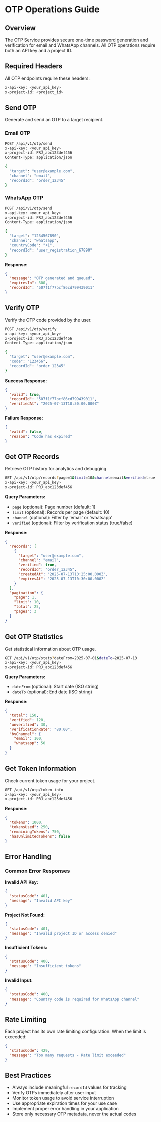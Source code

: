 # OTP Operations Guide

## Overview

The OTP Service provides secure one-time password generation and verification for email and WhatsApp channels. All OTP operations require both an API key and a project ID.

## Required Headers

All OTP endpoints require these headers:

```bash
x-api-key: <your_api_key>
x-project-id: <project_id>
```

## Send OTP

Generate and send an OTP to a target recipient.

### Email OTP

```bash
POST /api/v1/otp/send
x-api-key: <your_api_key>
x-project-id: PRJ_abc123def456
Content-Type: application/json

{
  "target": "user@example.com",
  "channel": "email",
  "recordId": "order_12345"
}
```

### WhatsApp OTP

```bash
POST /api/v1/otp/send
x-api-key: <your_api_key>
x-project-id: PRJ_abc123def456
Content-Type: application/json

{
  "target": "1234567890",
  "channel": "whatsapp",
  "countryCode": "+1",
  "recordId": "user_registration_67890"
}
```

**Response:**

```json
{
  "message": "OTP generated and queued",
  "expiresIn": 300,
  "recordId": "507f1f77bcf86cd799439011"
}
```

## Verify OTP

Verify the OTP code provided by the user.

```bash
POST /api/v1/otp/verify
x-api-key: <your_api_key>
x-project-id: PRJ_abc123def456
Content-Type: application/json

{
  "target": "user@example.com",
  "code": "123456",
  "recordId": "order_12345"
}
```

**Success Response:**

```json
{
  "valid": true,
  "recordId": "507f1f77bcf86cd799439011",
  "verifiedAt": "2025-07-13T10:30:00.000Z"
}
```

**Failure Response:**

```json
{
  "valid": false,
  "reason": "Code has expired"
}
```

## Get OTP Records

Retrieve OTP history for analytics and debugging.

```bash
GET /api/v1/otp/records?page=1&limit=10&channel=email&verified=true
x-api-key: <your_api_key>
x-project-id: PRJ_abc123def456
```

**Query Parameters:**

- `page` (optional): Page number (default: 1)
- `limit` (optional): Records per page (default: 10)
- `channel` (optional): Filter by 'email' or 'whatsapp'
- `verified` (optional): Filter by verification status (true/false)

**Response:**

```json
{
  "records": [
    {
      "target": "user@example.com",
      "channel": "email",
      "verified": true,
      "recordId": "order_12345",
      "createdAt": "2025-07-13T10:25:00.000Z",
      "expiresAt": "2025-07-13T10:30:00.000Z"
    }
  ],
  "pagination": {
    "page": 1,
    "limit": 10,
    "total": 25,
    "pages": 3
  }
}
```

## Get OTP Statistics

Get statistical information about OTP usage.

```bash
GET /api/v1/otp/stats?dateFrom=2025-07-01&dateTo=2025-07-13
x-api-key: <your_api_key>
x-project-id: PRJ_abc123def456
```

**Query Parameters:**

- `dateFrom` (optional): Start date (ISO string)
- `dateTo` (optional): End date (ISO string)

**Response:**

```json
{
  "total": 150,
  "verified": 120,
  "unverified": 30,
  "verificationRate": "80.00",
  "byChannel": {
    "email": 100,
    "whatsapp": 50
  }
}
```

## Get Token Information

Check current token usage for your project.

```bash
GET /api/v1/otp/token-info
x-api-key: <your_api_key>
x-project-id: PRJ_abc123def456
```

**Response:**

```json
{
  "tokens": 1000,
  "tokensUsed": 250,
  "remainingTokens": 750,
  "hasUnlimitedTokens": false
}
```

## Error Handling

### Common Error Responses

**Invalid API Key:**

```json
{
  "statusCode": 401,
  "message": "Invalid API key"
}
```

**Project Not Found:**

```json
{
  "statusCode": 401,
  "message": "Invalid project ID or access denied"
}
```

**Insufficient Tokens:**

```json
{
  "statusCode": 400,
  "message": "Insufficient tokens"
}
```

**Invalid Input:**

```json
{
  "statusCode": 400,
  "message": "Country code is required for WhatsApp channel"
}
```

## Rate Limiting

Each project has its own rate limiting configuration. When the limit is exceeded:

```json
{
  "statusCode": 429,
  "message": "Too many requests - Rate limit exceeded"
}
```

## Best Practices

- Always include meaningful `recordId` values for tracking
- Verify OTPs immediately after user input
- Monitor token usage to avoid service interruption
- Use appropriate expiration times for your use case
- Implement proper error handling in your application
- Store only necessary OTP metadata, never the actual codes
